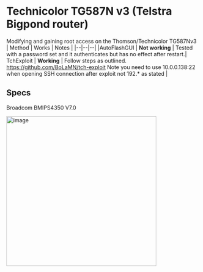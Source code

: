 # Technicolor TG587N v3 (Telstra Bigpond router)
Modifying and gaining root access on the Thomson/Technicolor TG587Nv3
| Method | Works | Notes |
|--|--|--|
|AutoFlashGUI | **Not working** |  Tested with a password set and it authenticates but has no effect after restart.|
TchExploit | **Working** | Follow steps as outlined. https://github.com/BoLaMN/tch-exploit Note you need to use 10.0.0.138:22 when opening SSH connection after exploit not 192.* as stated |

## Specs

Broadcom BMIPS4350 V7.0

<img width="392" alt="image" src="https://github.com/94alexmm/tg587nv3/assets/15701642/55b850f9-6f76-4d76-b53e-da8be4da2fbc">
